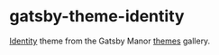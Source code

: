 # gatsby-theme-identity
[Identity](https://www.gatsbymanor.com/themes/identity) theme from the Gatsby Manor [themes](https://www.gatsbymanor.com/themes/) gallery.
